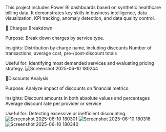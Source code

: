 This project includes Power BI dashboards based on synthetic healthcare billing data. It demonstrates key skills in business intelligence, data visualization, KPI tracking, anomaly detection, and data quality control.

🔹 Charges Breakdown

Purpose: Break down charges by service type.

Insights:
Distribution by charge name, including discounts
Number of transactions, average cost, pre-/post-discount totals

Useful for: Identifying most demanded services and evaluating pricing strategy.
![Screenshot 2025-06-10 180244](https://github.com/user-attachments/assets/77f02907-ab89-4a2e-98d0-205368905bb4)

🔹Discounts Analysis

Purpose: Analyze impact of discounts on financial metrics.

Insights:
Discount amounts in both absolute values and percentages
Average discount rate per provider or service

Useful for: Detecting excessive or inefficient discounting.
![Screenshot 2025-06-10 180301](https://github.com/user-attachments/assets/dae50422-038a-49e1-8fdb-7a69bb97d981)
![Screenshot 2025-06-10 180316](https://github.com/user-attachments/assets/787b4dea-f732-4d96-ad8d-2bc67c44b269)
![Screenshot 2025-06-10 180340](https://github.com/user-attachments/assets/7d078ba7-b246-42f7-956d-699ac6781d07)

